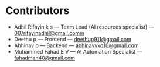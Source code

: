 # Contributors

- Adhil Rifayin k s — Team Lead (AI resources specialist) — 007rifayinadhil@gmail.comm
- Deethu p — Frontend — deethup911@gmail.com
- Abhinav p — Backend — abhinavvkd10@gmail.com
- Muhammed Fahad E V — AI Automation Specialist — fahadman40@gmail.com
